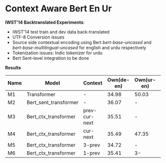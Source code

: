 
# Context Aware Bert En Ur
**IWST'14 Backtranslated Experiments**:
- IWST'14 test train and dev data back-translated
- UTF-8 Conversion issues 
- Source side contextual encoding using Bert *bert-base-uncased* and *bert-base-multilingual-uncased* for english and urdu respectively
- Tokenization issues: Indic tokenizer for urdu
- Bert Sent-level integration to be done

**Results**

|Name| Model | Context | Own(de-en) | Own(ur-en) | Own(en-de)| Own(en-ur)|
|-|-------|--------|---------|---------| -|-|
|M1| Transformer | - | 34.98 | 50.03| 28.71|57.95|
|M2| Bert_sent_transformer | - |36.07 | -| 30.10|-|
|M3| Bert_ctx_transformer | prev-cur-next | 35.51 | -|29.53| -|
|M4| Bert_ctx_transformer | cur-next |  35.49 | 47.35|29.80 |54.23|
|M5| Bert_ctx_transformer | 3-prev | 34.72 | -| 29.16| -|
|M6| Bert_ctx_transformer | 1-prev | 35.41 |3-| 29.63| -|

